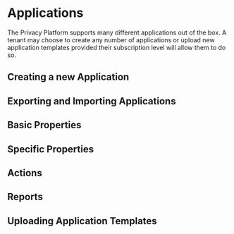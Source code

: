 # Applications

The Privacy Platform supports many different applications out of the box.  A tenant may choose to create any number of applications or upload new application templates provided their subscription level will allow them to do so.

## Creating a new Application

## Exporting and Importing Applications

## Basic Properties

## Specific Properties

## Actions

## Reports

## Uploading Application Templates